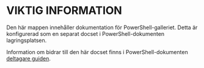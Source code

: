 # <a name="readme"></a>VIKTIG INFORMATION

Den här mappen innehåller dokumentation för PowerShell-galleriet.
Detta är konfigurerad som en separat docset i PowerShell-dokumenten lagringsplatsen.

Information om bidrar till den här docset finns i PowerShell-dokumenten [deltagare guiden](https://github.com/PowerShell/PowerShell-Docs/blob/staging/CONTRIBUTING.md).
